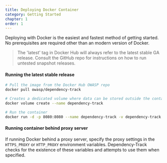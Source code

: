 ```yaml
---
title: Deploying Docker Container
category: Getting Started
chapter: 1
order: 1
---
```


Deploying with Docker is the easiest and fastest method of getting started. No prerequisites are required
other than an modern version of Docker. 

> The 'latest' tag in Docker Hub will always refer to the latest stable GA release. Consult the GitHub repo
> for instructions on how to run untested snapshot releases.

#### Running the latest stable release

```bash
# Pull the image from the Docker Hub OWASP repo
docker pull owasp/dependency-track

# Creates a dedicated volume where data can be stored outside the container
docker volume create --name dependency-track

# Run the container
docker run -d -p 8080:8080 --name dependency-track -v dependency-track:/data owasp/dependency-track
```

#### Running container behind proxy server

If running Docker behind a proxy server, specify the proxy settings in the `HTTPS_PROXY` or `HTTP_PROXY` 
environment variables. Dependency-Track checks for the existence of these variables and attempts to use
them when specified.